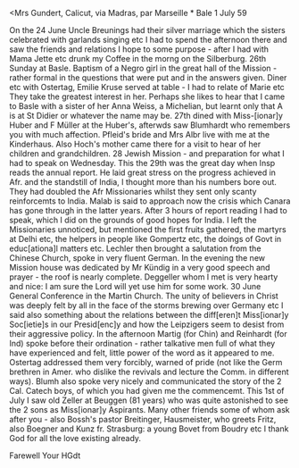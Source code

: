 <Mrs Gundert, Calicut, via Madras, par Marseille <to Mercara>* 
 Bale 1 July 59

<love to the brethren>

On the 24 June Uncle Breunings had their silver marriage which the sisters celebrated with garlands singing etc I had to spend the afternoon there and saw the friends and relations I hope to some purpose - after I had with Mama Jette etc drunk my Coffee in the morng on the Silberburg. 26th Sunday at Basle. Baptism of a Negro girl in the great hall of the Mission - rather formal in the questions that were put and in the answers given. Diner etc with Ostertag, Emilie Kruse served at table - I had to relate of Marie etc They take the greatest interest in her. Perhaps she likes to hear that I came to Basle with a sister of her Anna Weiss, a Michelian, but learnt only that A is at St Didier or whatever the name may be. 27th dined with Miss-[ionar]y Huber and F Müller at the Huber's, afterwds saw Blumhardt who remembers you with much affection. Pfleid's bride and Mrs Albr live with me at the Kinderhaus. Also Hoch's mother came there for a visit to hear of her children and grandchildren. 28 Jewish Mission - and preparation for what I had to speak on Wednesday. This the 29th was the great day when Insp reads the annual report. He laid great stress on the progress achieved in Afr. and the standstill of India, I thought more than his numbers bore out. They had doubled the Afr Missionaries whilst they sent only scanty reinforcemts to India. Malab is said to approach now the crisis which Canara has gone through in the latter years. After 3 hours of report reading I had to speak, which I did on the grounds of good hopes for India. I left the Missionaries unnoticed, but mentioned the first fruits gathered, the martyrs at Delhi etc, the helpers in people like Gompertz etc, the doings of Govt in educ[ationa]l matters etc. Lechler then brought a salutation from the Chinese Church, spoke in very fluent German. In the evening the new Mission house was dedicated by Mr Kündig in a very good speech and prayer - the roof is nearly complete. Deggeller whom I met is very hearty and nice: I am sure the Lord will yet use him for some work. 30 June General Conference in the Martin Church. The unity of believers in Christ was deeply felt by all in the face of the storms brewing over Germany etc I said also something about the relations between the diff[eren]t Miss[ionar]y Soc[ietie]s in our Presid[enc]y and how the Leipzigers seem to desist from their aggressive policy. In the afternoon Martig (for Chin) and Reinhardt (for Ind) spoke before their ordination - rather talkative men full of what they have experienced and felt, little power of the word as it appeared to me. Ostertag addressed them very forcibly, warned of pride (not like the Germ brethren in Amer. who dislike the revivals and lecture the Comm. in different ways). Blumh also spoke very nicely and communicated the story of the 2 Cal. Catech boys, of which you had given me the commencemt. This 1st of July I saw old Zeller at Beuggen (81 years) who was quite astonished to see the 2 sons as Miss[ionar]y Aspirants. Many other friends some of whom ask after you - also Bossh's pastor Breitinger, Hausmeister, who greets Fritz, also Boegner and Kunz fr. Strasburg: a young Bovet from Boudry etc I thank God for all the love existing already.

 Farewell
 Your HGdt
